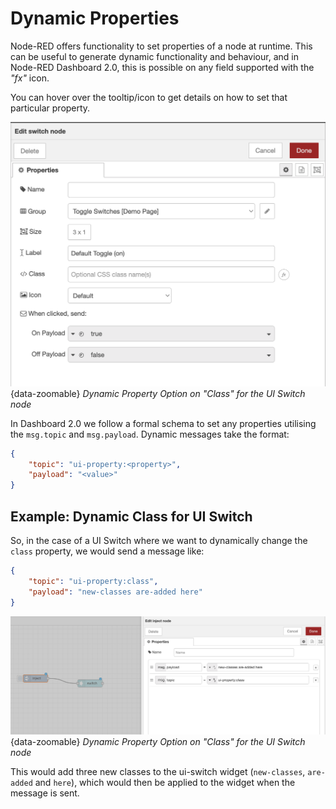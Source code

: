 # Dynamic Properties

Node-RED offers functionality to set properties of a node at runtime. This can be useful to generate dynamic functionality and behaviour, and in Node-RED Dashboard 2.0, this is possible on any field supported with the _"fx"_ icon.

You can hover over the tooltip/icon to get details on how to set that particular property.

![Dynamic Property Option on "Class" for a UI Switch](../assets/images/dynamic-props.png){data-zoomable}
*Dynamic Property Option on "Class" for the UI Switch node*

In Dashboard 2.0 we follow a formal schema to set any properties utilising the `msg.topic` and `msg.payload`. Dynamic messages take the format:

```json
{
    "topic": "ui-property:<property>",
    "payload": "<value>"
}
```
## Example: Dynamic Class for UI Switch

So, in the case of a UI Switch where we want to dynamically change the `class` property, we would send a message like:

```json
{
    "topic": "ui-property:class",
    "payload": "new-classes are-added here"
}
```

![Dynamic Property Option on "Class" for a UI Switch](../assets/images/dynamic-props-msg.png){data-zoomable}
*Dynamic Property Option on "Class" for the UI Switch node*

This would add three new classes to the ui-switch widget (`new-classes`, `are-added` and `here`), which would then be applied to the widget when the message is sent.